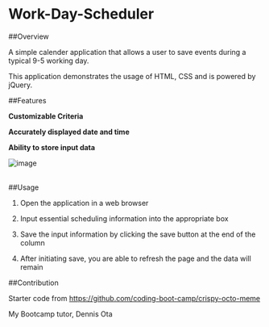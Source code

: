 # Work-Day-Scheduler<br>

##Overview<br>

A simple calender application that allows a user to save events during a typical 9-5 working day. <br>

This application demonstrates the usage of HTML, CSS and is powered by jQuery. <br>

##Features<br>

**Customizable Criteria**<br>

**Accurately displayed date and time**<br>

**Ability to store input data**<br>

![image](https://github.com/CoralDarling/Work-Day-Scheduler/assets/109124878/6fa51740-3675-4032-a752-2827c6c4dda5)


<br>
##Usage<br>

1. Open the application in a web browser
   
2. Input essential scheduling information into the appropriate box
   
3. Save the input information by clicking the save button at the end of the column
   
4. After initiating save, you are able to refresh the page and the data will remain

##Contribution <br>

Starter code from https://github.com/coding-boot-camp/crispy-octo-meme<br>

My Bootcamp tutor, Dennis Ota<br>

